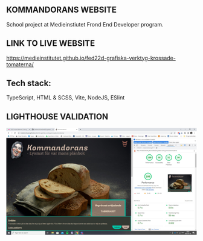 ## KOMMANDORANS WEBSITE

School project at Medieinstiutet Frond End Developer program.

## LINK TO LIVE WEBSITE
https://medieinstitutet.github.io/fed22d-grafiska-verktyg-krossade-tomaterna/

## Tech stack:
TypeScript, HTML & SCSS, Vite, NodeJS, ESlint

## LIGHTHOUSE VALIDATION
![LIGHTHOUSE Validering](./screenshots/kommandorans_lighthouse.jpg)
